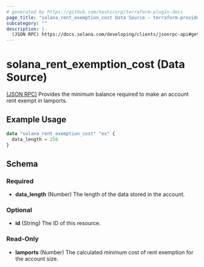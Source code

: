 ```yaml
---
# generated by https://github.com/hashicorp/terraform-plugin-docs
page_title: "solana_rent_exemption_cost Data Source - terraform-provider-solana"
subcategory: ""
description: |-
  (JSON RPC) https://docs.solana.com/developing/clients/jsonrpc-api#getminimumbalanceforrentexemption Provides the minimum balance required to make an account rent exempt in lamports.
---
```


# solana_rent_exemption_cost (Data Source)

[(JSON RPC)](https://docs.solana.com/developing/clients/jsonrpc-api#getminimumbalanceforrentexemption) Provides the minimum balance required to make an account rent exempt in lamports.

## Example Usage

```terraform
data "solana_rent_exemption_cost" "ex" {
  data_length = 256
}
```

<!-- schema generated by tfplugindocs -->
## Schema

### Required

- **data_length** (Number) The length of the data stored in the account.

### Optional

- **id** (String) The ID of this resource.

### Read-Only

- **lamports** (Number) The calculated minimum cost of rent exemption for the account size.



